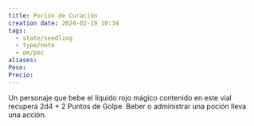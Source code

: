 ```yaml
---
title: Poción de Curación
creation date: 2024-02-19 10:34
tags:
  - state/seedling
  - type/note
  - om/poc
aliases: 
Peso: 
Precio:
---
```


Un personaje que bebe el líquido rojo mágico contenido en este vial recupera 2d4 + 2 Puntos
de Golpe. Beber o administrar una poción lleva una acción.